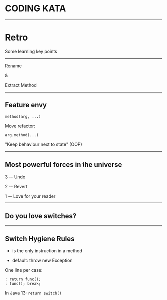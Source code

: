 # CODING KATA

----

# Retro

Some learning key points

----

Rename

& 

Extract Method

----
## Feature envy

```
method(arg, ...)
```

<div class="fragment">

 Move refactor:

```
arg.method(...)
```

"Keep behaviour next to state" (OOP)
</div>

----
## Most powerful forces in the universe
3 -- Undo   

2 -- Revert <!-- .element: class="fragment" -->

1 -- Love for your reader <!-- .element: class="fragment" -->

----
## Do you love switches?

----
## Switch Hygiene Rules

- is the only instruction in a method

<div class="fragment">

- default: throw new Exception
</div>
<div class="fragment">

One line per case:

    : return func();
    : func(); break;

In Java 13: `return switch()`
</div>
